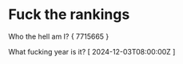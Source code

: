 # Fuck the rankings

Who the hell am I?
{ 7715665 }

What fucking year is it?
[ 2024-12-03T08:00:00Z ]
